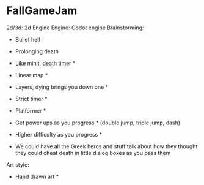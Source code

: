 # FallGameJam

2d/3d: 2d Engine
Engine: Godot engine
Brainstorming:
- Bullet hell
- Prolonging death

- Like minit, death timer *
- Linear map *
- Layers, dying brings you down one *
- Strict timer *
- Platformer *
- Get power ups as you progress * (double jump, triple jump, dash)
- Higher difficulty as you progress *

- We could have all the Greek heros and stuff talk about how they thought they could cheat death
 in little dialog boxes as you pass them

Art style:
- Hand drawn art *

